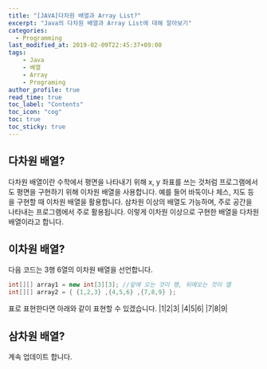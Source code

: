```yaml
---
title: "[JAVA]다차원 배열과 Array List?"
excerpt: "Java의 다차원 배열과 Array List에 대해 알아보기"
categories: 
  - Programming
last_modified_at: 2019-02-09T22:45:37+09:00
tags: 
    - Java
    - 배열
    - Array
    - Programing
author_profile: true
read_time: true
toc_label: "Contents" 
toc_icon: "cog" 
toc: true
toc_sticky: true
---
```

## 다차원 배열?
다차원 배열이란 수학에서 평면을 나타내기 위해 x, y 좌표를 쓰는 것처럼 프로그램에서도 평면을 구현하기 위해 이차원 배열을 사용합니다.
예를 들어 바둑이나 체스, 지도 등을 구현할 때 이차원 배열을 활용합니다. 삼차원 이상의 배열도 가능하며, 주로 공간을 나타내는 프로그램에서
주로 활용됩니다. 이렇게 이차원 이상으로 구현한 배열을 다차원 배열이라고 합니다.

## 이차원 배열?
다음 코드는 3행 6열의 이차원 배열을 선언합니다.
```java
int[][] array1 = new int[3][3]; //앞에 오는 것이 행, 뒤에오는 것이 열
int[][] array2 = { {1,2,3} ,{4,5,6} ,{7,8,9} };
```
표로 표현한다면 아래와 같이 표현할 수 있겠습니다.
|1|2|3|
|4|5|6|
|7|8|9|

## 삼차원 배열?

계속 업데이트 합니다.
